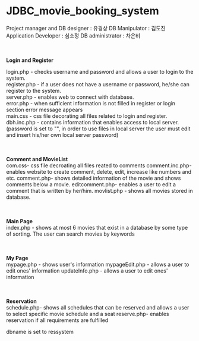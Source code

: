 # JDBC_movie_booking_system

Project manager and DB designer : 유경상
DB Manipulator : 김도진
Application Developer : 심소정
DB administrator : 차은비

<br><br>
<strong>Login and Register</strong><br>

login.php - checks username and password and allows a user to login to the system.<br>
register.php - if a user does not have a username or password, he/she can register to the system.<br>
server.php - enables web to connect with database. <br>
error.php - when sufficient information is not filled in register or login section error message appears<br>
main.css - css file decorating all files related to login and register.<br>
dbh.inc.php - contains information that enables access to local server. (password is set to "", in order to use files in local server the user must edit and insert his/her own local server password)<br><br><br>

<strong>Comment and MovieList</strong><br>
com.css- css file decroating all files reated to comments
comment.inc.php- enables website to create comment, delete, edit, increase like numbers and etc.
comment.php- shows detailed information of the movie and shows comments below a movie.
editcomment.php- enables a user to edit a comment that is written by her/him.
movlist.php - shows all movies stored in database.
<br><br><br>

<strong>Main Page</strong><br>
index.php - shows at most 6 movies that exist in a database by some type of sorting. The user can search movies by keywords<br><br><br>

<strong>My Page</strong><br>
mypage.php - shows user's information
mypageEdit.php - allows a user to edit ones' information
updateInfo.php - allows a user to edit ones' information
<br><br><br>

<strong>Reservation</strong><br>
schedule.php- shows all schedules that can be reserved and allows a user to select specific movie schedule and a seat
reserve.php- enables reservation if all requirements are fulfilled


dbname is set to ressystem
